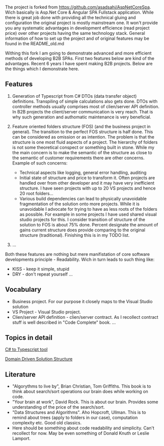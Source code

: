 

The project is forked from https://github.com/asadsahi/AspNetCoreSpa. Wich basically is Asp.Net Core & Angular SPA Fullstack application.
While there is great job done with providing all the technical gluing and configuration the original project is mostly mainstream one. It won't provide you any systematic advantages in development efficience (read project price) over other projects having the same technology stack. General information of how to set up the project and of original features may be found in the README_old.md

Withing this fork I am going to demonstrate advanced and more efficient methods of developing B2B SPAs. First two features below are kind of the advantages. Recent 6 years I have spent making B2B projects. Below are the things which I demonstrate here.

## Features
1. Generation of Typescript from C# DTOs (data transfer object) definitions. Transpiling of simple calculations also gets done. DTOs with controller methods usually comprises most of clien/server API definition. In B2B projects the client/server communication is very reach. That is why such generation and authomatic maintenance is very beneficial.

2. Feature oriented folders structure (FOS) (and the business project in general). The transition to the perfect FOS structure is half done. This can be considered as omission or as intention. The problem is that the structure is one most fluid aspects of a project. The hierarchy of folders is not some theoretical conspect or something built in stone. While my the main concern is to make the semantic of the structure as close to the semantic of customer requirements there are other concerns. Example of such concerns: 
	+ Technical aspects like logging, general error handling, auditing
	+ Initial state of structure and price to transform it. Often projects are handled over from other developer and it may have very inefficient structure. I have seen projects with up to 20 VS projects and hence 20 root folders...
	+ Various build dependencies can lead to physically unavoidable fragmentation of the solution onto more projects. While it is unavoidable I advocate for trying to have as less roots of the folders as possible. For example in some projects I have used shared visual studio projects for this.
I consider transition of structure of the solution to FOS is about 75% done. Percent designate the amount of gains current structure does provide comparing to the original structure (traditional). Finishing this is in my TODO list.

3. ...


Both these features are nothing but mere manifistation of core software developments principle - Readability. Wich in turn leads to such thing like:
- KISS - keep it simple, stupid
- DRY - don't repeat yourself
...

## Vocabulary

+ Business project. For our purpose it closely maps to the Visual Studio solution
+ VS Project - Visual Studio project.
+ Clien/server API definition - clien/server contract. As I recollect contract stuff is well described in "Code Complete" book.
...

## Topics in detail

[C# to Typescript tool](README_Cs2Ts.md)

[Domain Driven Solution Structure](https://alehro.github.io/docs/FeatureOrientedStructureOfSolution.html)

## Literature

- "Algorythms to live by", Brian Christian, Tom Griffiths. This book is to think about search/sort operations our brain does while working on code.
- "Your brain at work", David Rock. This is about our brain. Provides some understanding of the price of the search/sort.
- "Data Structures and Algorithms". Aho Hopcroft, Ullman. This is to remind about trees (apply to folders in our case), computation complexity etc. Good old classics.
- Here should be something about code readability and simplicity. Can't recollect for now. May be even something of Donald Knuth or Leslie Lamport.


